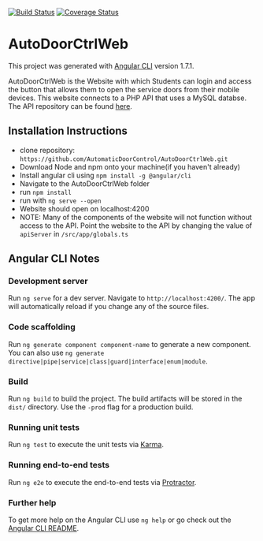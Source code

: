 [![Build Status](https://travis-ci.com/AutomaticDoorControl/AutoDoorCtrlWeb.svg?branch=master)](https://travis-ci.com/AutomaticDoorControl/AutoDoorCtrlWeb) [![Coverage Status](https://coveralls.io/repos/github/AutomaticDoorControl/AutoDoorCtrlWeb/badge.svg?branch=master)](https://coveralls.io/github/AutomaticDoorControl/AutoDoorCtrlWeb?branch=master)
# AutoDoorCtrlWeb 

This project was generated with [Angular CLI](https://github.com/angular/angular-cli) version 1.7.1.

AutoDoorCtrlWeb is the Website with which Students can login and access the button that allows them to open the service doors from their mobile devices. This website connects to a PHP API that uses a MySQL databse. The API repository can be found [here](https://github.com/AutomaticDoorControl/AutoDoorCtrlWebAPIPHP).

## Installation Instructions
  * clone repository: `https://github.com/AutomaticDoorControl/AutoDoorCtrlWeb.git`
  * Download Node and npm onto your machine(if you haven't already)
  * Install angular cli using `npm install -g @angular/cli`
  * Navigate to the AutoDoorCtrlWeb folder
  * run `npm install`
  * run with `ng serve --open`
  * Website should open on localhost:4200
  * NOTE: Many of the components of the website will not function without access to the API. Point the website to the API by changing the value of `apiServer` in `/src/app/globals.ts`

## Angular CLI Notes 
### Development server

Run `ng serve` for a dev server. Navigate to `http://localhost:4200/`. The app will automatically reload if you change any of the source files.

### Code scaffolding

Run `ng generate component component-name` to generate a new component. You can also use `ng generate directive|pipe|service|class|guard|interface|enum|module`.

### Build

Run `ng build` to build the project. The build artifacts will be stored in the `dist/` directory. Use the `-prod` flag for a production build.

### Running unit tests

Run `ng test` to execute the unit tests via [Karma](https://karma-runner.github.io).

### Running end-to-end tests

Run `ng e2e` to execute the end-to-end tests via [Protractor](http://www.protractortest.org/).

### Further help

To get more help on the Angular CLI use `ng help` or go check out the [Angular CLI README](https://github.com/angular/angular-cli/blob/master/README.md).
